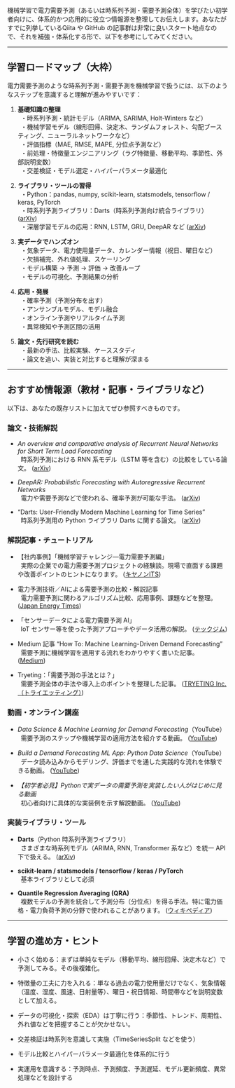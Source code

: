 機械学習で電力需要予測（あるいは時系列予測・需要予測全体）を学びたい初学者向けに、体系的かつ応用的に役立つ情報源を整理してお伝えします。あなたがすでに列挙しているQiita や GitHub の記事群は非常に良いスタート地点なので、それを補強・体系化する形で、以下を参考にしてみてください。

---

## 学習ロードマップ（大枠）

電力需要予測のような時系列予測・需要予測を機械学習で扱うには、以下のようなステップを意識すると理解が進みやすいです：

1. **基礎知識の整理**  
     ・時系列予測・統計モデル（ARIMA, SARIMA, Holt-Winters など）  
     ・機械学習モデル（線形回帰、決定木、ランダムフォレスト、勾配ブースティング、ニューラルネットワークなど）  
     ・評価指標（MAE, RMSE, MAPE, 分位点予測など）  
     ・前処理・特徴量エンジニアリング（ラグ特徴量、移動平均、季節性、外部説明変数）  
     ・交差検証・モデル選定・ハイパーパラメータ最適化
    
2. **ライブラリ・ツールの習得**  
     ・Python：pandas, numpy, scikit-learn, statsmodels, tensorflow / keras, PyTorch  
     ・時系列予測ライブラリ：Darts（時系列予測向け統合ライブラリ） ([arXiv](https://arxiv.org/abs/2110.03224?utm_source=chatgpt.com "Darts: User-Friendly Modern Machine Learning for Time Series"))  
     ・深層学習モデルの応用：RNN, LSTM, GRU, DeepAR など ([arXiv](https://arxiv.org/abs/1704.04110?utm_source=chatgpt.com "DeepAR: Probabilistic Forecasting with Autoregressive Recurrent Networks"))
    
3. **実データでハンズオン**  
     ・気象データ、電力使用量データ、カレンダー情報（祝日、曜日など）  
     ・欠損補完、外れ値処理、スケーリング  
     ・モデル構築 → 予測 → 評価 → 改善ループ  
     ・モデルの可視化、予測結果の分析
    
4. **応用・発展**  
     ・確率予測（予測分布を出す）  
     ・アンサンブルモデル、モデル融合  
     ・オンライン予測やリアルタイム予測  
     ・異常検知や予測区間の活用
    
5. **論文・先行研究を読む**  
     ・最新の手法、比較実験、ケーススタディ  
     ・論文を追い、実装と対比すると理解が深まる
    

---

## おすすめ情報源（教材・記事・ライブラリなど）

以下は、あなたの既存リストに加えてぜひ参照すべきものです。

### 論文・技術解説

- _An overview and comparative analysis of Recurrent Neural Networks for Short Term Load Forecasting_  
     時系列予測における RNN 系モデル（LSTM 等を含む）の比較をしている論文。 ([arXiv](https://arxiv.org/abs/1705.04378?utm_source=chatgpt.com "An overview and comparative analysis of Recurrent Neural Networks for Short Term Load Forecasting"))
    
- _DeepAR: Probabilistic Forecasting with Autoregressive Recurrent Networks_  
     電力や需要予測などで使われる、確率予測が可能な手法。 ([arXiv](https://arxiv.org/abs/1704.04110?utm_source=chatgpt.com "DeepAR: Probabilistic Forecasting with Autoregressive Recurrent Networks"))
    
- “Darts: User-Friendly Modern Machine Learning for Time Series”  
     時系列予測用の Python ライブラリ Darts に関する論文。 ([arXiv](https://arxiv.org/abs/2110.03224?utm_source=chatgpt.com "Darts: User-Friendly Modern Machine Learning for Time Series"))
    

### 解説記事・チュートリアル

- 【社内事例】「機械学習チャレンジ―電力需要予測編」  
     実際の企業での電力需要予測プロジェクトの経験談。現場で直面する課題や改善ポイントのヒントになります。 ([キヤノンITS](https://www.canon-its.co.jp/column/datarobot-column/04?utm_source=chatgpt.com "【社内事例】機械学習チャレンジ－電力需要予測編コラム"))
    
- 電力予測技術／AIによる需要予測の比較・解説記事  
     電力需要予測に関わるアルゴリズム比較、応用事例、課題などを整理。 ([Japan Energy Times](https://japan-energy-times.com/power-forecasting-technology-ai-machine-learning-demand/?utm_source=chatgpt.com "電力予測技術とは？AI・機械学習による需要予測の精度"))
    
- 「センサーデータによる電力需要予測 AI」  
     IoT センサー等を使った予測アプローチやデータ活用の解説。 ([テックジム](https://techgym.jp/column/sensor-data/?utm_source=chatgpt.com "センサーデータによる電力需要予測AI｜スマートグリッド機械 ..."))
    
- Medium 記事 “How To: Machine Learning-Driven Demand Forecasting”  
     需要予測に機械学習を適用する流れをわかりやすく書いた記事。 ([Medium](https://medium.com/towards-data-science/how-to-machine-learning-driven-demand-forecasting-5d2fba237c19?utm_source=chatgpt.com "How To: Machine Learning-Driven Demand Forecasting - Medium"))
    
- Tryeting：「需要予測の手法とは？」  
     需要予測全体の手法や導入上のポイントを整理した記事。 ([TRYETING Inc.（トライエッティング）](https://www.tryeting.jp/column/2596/?utm_source=chatgpt.com "需要予測の手法とは？機械学習の概要と課題・事例を詳しく解説"))
    

### 動画・オンライン講座

- _Data Science & Machine Learning for Demand Forecasting_（YouTube）  
     需要予測のステップや機械学習の適用方法を紹介する動画。 ([YouTube](https://www.youtube.com/watch?v=wfFy44Z5WhY&utm_source=chatgpt.com "Data Science & Machine Learning for Demand Forecasting - YouTube"))
    
- _Build a Demand Forecasting ML App: Python Data Science_（YouTube）  
     データ読み込みからモデリング、評価までを通した実践的な流れを体験できる動画。 ([YouTube](https://www.youtube.com/watch?v=ov7xhNdrsDM&utm_source=chatgpt.com "Build a Demand Forecasting ML App: Python Data Science - YouTube"))
    
- _【初学者必見】Pythonで実データの需要予測を実装したい人がはじめに見る動画_  
     初心者向けに具体的な実装例を示す解説動画。 ([YouTube](https://www.youtube.com/watch?v=uKq_dgEUVfA&utm_source=chatgpt.com "【初学者必見】Pythonで実データの需要予測を実装したい人が ..."))
    

### 実装ライブラリ・ツール

- **Darts**（Python 時系列予測ライブラリ）  
     さまざまな時系列モデル（ARIMA, RNN, Transformer 系など）を統一 API 下で扱える。 ([arXiv](https://arxiv.org/abs/2110.03224?utm_source=chatgpt.com "Darts: User-Friendly Modern Machine Learning for Time Series"))
    
- **scikit-learn / statsmodels / tensorflow / keras / PyTorch**  
     基本ライブラリとして必須
    
- **Quantile Regression Averaging (QRA)**  
     複数モデルの予測を統合して予測分布（分位点）を得る手法。特に電力価格・電力負荷予測の分野で使われることがあります。 ([ウィキペディア](https://en.wikipedia.org/wiki/Quantile_regression_averaging?utm_source=chatgpt.com "Quantile regression averaging"))
    

---

## 学習の進め方・ヒント

- 小さく始める：まずは単純なモデル（移動平均、線形回帰、決定木など）で予測してみる。その後複雑化。
    
- 特徴量の工夫に力を入れる：単なる過去の電力使用量だけでなく、気象情報（温度、湿度、風速、日射量等）、曜日・祝日情報、時間帯などを説明変数として加える。
    
- データの可視化・探索（EDA）は丁寧に行う：季節性、トレンド、周期性、外れ値などを把握することが欠かせない。
    
- 交差検証は時系列を意識して実施（TimeSeriesSplit などを使う）
    
- モデル比較とハイパーパラメータ最適化を体系的に行う
    
- 実運用を意識する：予測時点、予測頻度、予測遅延、モデル更新頻度、異常処理などを設計する
    
